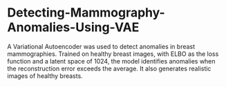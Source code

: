 # Detecting-Mammography-Anomalies-Using-VAE
 A Variational Autoencoder was used to detect anomalies in breast mammographies. Trained on healthy breast images, with ELBO as the loss function and a latent space of 1024, the model identifies anomalies when the reconstruction error exceeds the average. It also generates realistic images of healthy breasts.
